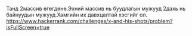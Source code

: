 Танд 2массив өгөгдөнө.Эхний массив нь буудлагын мужууд 2дахь нь байнуудын мужууд.Хамгийн их давхцалтай хэсгийг ол.
https://www.hackerrank.com/challenges/x-and-his-shots/problem?isFullScreen=true
